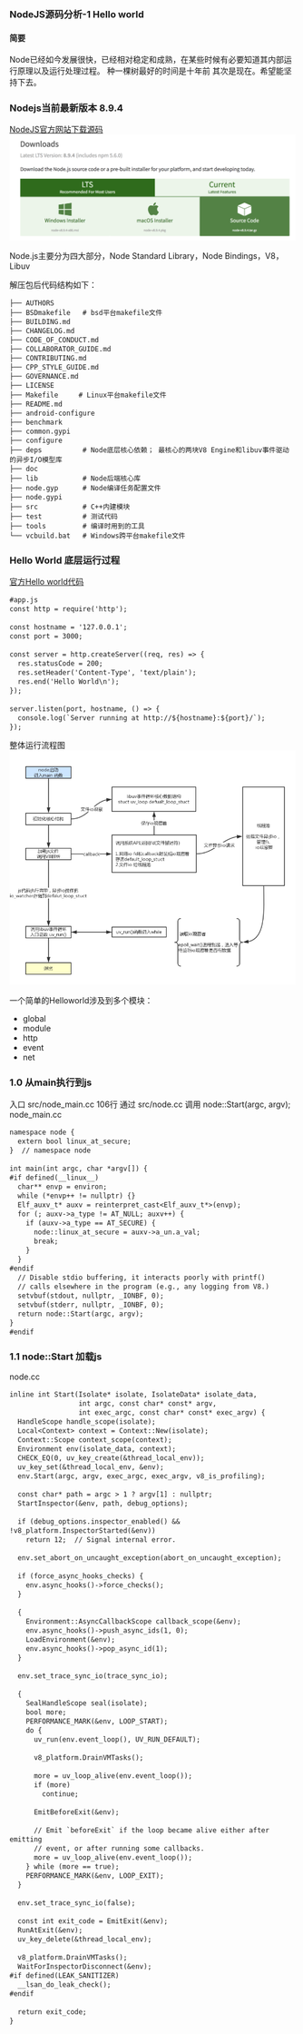 ### NodeJS源码分析-1 Hello world

#### 简要
Node已经如今发展很快，已经相对稳定和成熟，在某些时候有必要知道其内部运行原理以及运行处理过程。
种一棵树最好的时间是十年前 其次是现在。希望能坚持下去。

### Nodejs当前最新版本 8.9.4
[NodeJS官方网站下载源码](https://nodejs.org/en/download/)
![image](images/chapter1-0.png)

Node.js主要分为四大部分，Node Standard Library，Node Bindings，V8，Libuv

解压包后代码结构如下：
```
├── AUTHORS
├── BSDmakefile   # bsd平台makefile文件
├── BUILDING.md
├── CHANGELOG.md
├── CODE_OF_CONDUCT.md
├── COLLABORATOR_GUIDE.md
├── CONTRIBUTING.md
├── CPP_STYLE_GUIDE.md
├── GOVERNANCE.md
├── LICENSE
├── Makefile     # Linux平台makefile文件
├── README.md
├── android-configure
├── benchmark
├── common.gypi
├── configure
├── deps          # Node底层核心依赖； 最核心的两块V8 Engine和libuv事件驱动的异步I/O模型库
├── doc           
├── lib           # Node后端核心库
├── node.gyp      # Node编译任务配置文件 
├── node.gypi
├── src           # C++内建模块
├── test          # 测试代码
├── tools         # 编译时用到的工具
└── vcbuild.bat   # Windows跨平台makefile文件
```

### Hello World 底层运行过程
[官方Hello world代码](https://nodejs.org/en/about/)
```
#app.js
const http = require('http');

const hostname = '127.0.0.1';
const port = 3000;

const server = http.createServer((req, res) => {
  res.statusCode = 200;
  res.setHeader('Content-Type', 'text/plain');
  res.end('Hello World\n');
});

server.listen(port, hostname, () => {
  console.log(`Server running at http://${hostname}:${port}/`);
});
```
整体运行流程图
![image](images/node-loop.png)

一个简单的Helloworld涉及到多个模块：
- global 
- module
- http
- event
- net 

### 1.0 从main执行到js
入口 src/node_main.cc 106行 通过 src/node.cc 调用 node::Start(argc, argv);
node_main.cc
```
namespace node {
  extern bool linux_at_secure;
}  // namespace node

int main(int argc, char *argv[]) {
#if defined(__linux__)
  char** envp = environ;
  while (*envp++ != nullptr) {}
  Elf_auxv_t* auxv = reinterpret_cast<Elf_auxv_t*>(envp);
  for (; auxv->a_type != AT_NULL; auxv++) {
    if (auxv->a_type == AT_SECURE) {
      node::linux_at_secure = auxv->a_un.a_val;
      break;
    }   
  }
#endif
  // Disable stdio buffering, it interacts poorly with printf()
  // calls elsewhere in the program (e.g., any logging from V8.)
  setvbuf(stdout, nullptr, _IONBF, 0); 
  setvbuf(stderr, nullptr, _IONBF, 0); 
  return node::Start(argc, argv);
}
#endif
```

### 1.1 node::Start 加载js
node.cc
```
inline int Start(Isolate* isolate, IsolateData* isolate_data,
                 int argc, const char* const* argv,
                 int exec_argc, const char* const* exec_argv) {
  HandleScope handle_scope(isolate);
  Local<Context> context = Context::New(isolate);
  Context::Scope context_scope(context);
  Environment env(isolate_data, context);
  CHECK_EQ(0, uv_key_create(&thread_local_env));
  uv_key_set(&thread_local_env, &env);
  env.Start(argc, argv, exec_argc, exec_argv, v8_is_profiling);

  const char* path = argc > 1 ? argv[1] : nullptr;
  StartInspector(&env, path, debug_options);

  if (debug_options.inspector_enabled() && !v8_platform.InspectorStarted(&env))
    return 12;  // Signal internal error.

  env.set_abort_on_uncaught_exception(abort_on_uncaught_exception);

  if (force_async_hooks_checks) {
    env.async_hooks()->force_checks();
  }

  {
    Environment::AsyncCallbackScope callback_scope(&env);
    env.async_hooks()->push_async_ids(1, 0);
    LoadEnvironment(&env);
    env.async_hooks()->pop_async_id(1);
  }

  env.set_trace_sync_io(trace_sync_io);

  {
    SealHandleScope seal(isolate);
    bool more;
    PERFORMANCE_MARK(&env, LOOP_START);
    do {
      uv_run(env.event_loop(), UV_RUN_DEFAULT);

      v8_platform.DrainVMTasks();

      more = uv_loop_alive(env.event_loop());
      if (more)
        continue;

      EmitBeforeExit(&env);

      // Emit `beforeExit` if the loop became alive either after emitting
      // event, or after running some callbacks.
      more = uv_loop_alive(env.event_loop());
    } while (more == true);
    PERFORMANCE_MARK(&env, LOOP_EXIT);
  }

  env.set_trace_sync_io(false);

  const int exit_code = EmitExit(&env);
  RunAtExit(&env);
  uv_key_delete(&thread_local_env);

  v8_platform.DrainVMTasks();
  WaitForInspectorDisconnect(&env);
#if defined(LEAK_SANITIZER)
  __lsan_do_leak_check();
#endif

  return exit_code;
}
```
